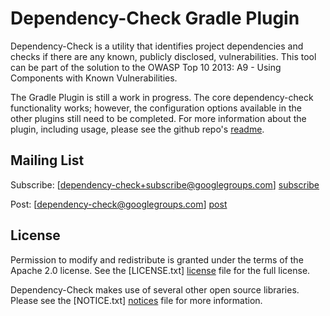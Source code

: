 Dependency-Check Gradle Plugin
==============================

Dependency-Check is a utility that identifies project dependencies and checks if there are any known, publicly disclosed, vulnerabilities. This tool can be part of the solution to the OWASP Top 10 2013: A9 - Using Components with Known Vulnerabilities.

The Gradle Plugin is still a work in progress. The core dependency-check functionality works; however, the configuration options available in the other plugins still need to be completed.
For more information about the plugin, including usage, please see the github repo's [readme](https://github.com/jeremylong/DependencyCheck/blob/master/dependency-check-gradle/README.md).


Mailing List
------------

Subscribe: [dependency-check+subscribe@googlegroups.com] [subscribe]

Post: [dependency-check@googlegroups.com] [post]

License
-------------------

Permission to modify and redistribute is granted under the terms of the Apache 2.0 license. See the [LICENSE.txt] [license] file for the full license.

Dependency-Check makes use of several other open source libraries. Please see the [NOTICE.txt] [notices] file for more information.


  [subscribe]: mailto:dependency-check+subscribe@googlegroups.com
  [post]: mailto:dependency-check@googlegroups.com
  [license]: https://github.com/jeremylong/DependencyCheck/blob/master/dependency-check-gradle/LICENSE.txt
  [notices]: https://github.com/jeremylong/DependencyCheck/blob/master/dependency-check-gradle/NOTICE.txt
